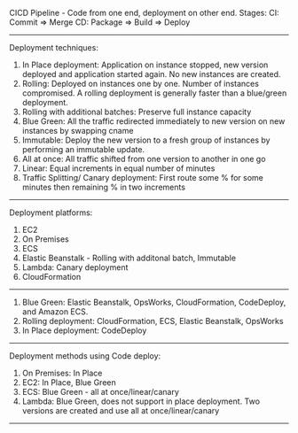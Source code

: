 CICD Pipeline - Code from one end, deployment on other end.
Stages:
CI: Commit => Merge
CD: Package => Build => Deploy

---

Deployment techniques:

1. In Place deployment: Application on instance stopped, new version deployed and application started again. No new instances are created.
2. Rolling: Deployed on instances one by one. Number of instances compromised. A rolling deployment is generally faster than a blue/green deployment.
3. Rolling with additional batches: Preserve full instance capacity
4. Blue Green: All the traffic redirected immediately to new version on new instances by swapping cname
5. Immutable: Deploy the new version to a fresh group of instances by performing an immutable update.
6. All at once: All traffic shifted from one version to another in one go
7. Linear: Equal increments in equal number of minutes
8. Traffic Splitting/ Canary deployment: First route some % for some minutes then remaining % in two increments

---

Deployment platforms:

1. EC2
2. On Premises
3. ECS
4. Elastic Beanstalk - Rolling with additonal batch, Immutable
5. Lambda: Canary deployment
6. CloudFormation

---

1. Blue Green: Elastic Beanstalk, OpsWorks, CloudFormation, CodeDeploy, and Amazon ECS.
2. Rolling deployment: CloudFormation, ECS, Elastic Beanstalk, OpsWorks
3. In Place deployment: CodeDeploy

---

Deployment methods using Code deploy:

1. On Premises: In Place
2. EC2: In Place, Blue Green
3. ECS: Blue Green - all at once/linear/canary
4. Lambda: Blue Green, does not support in place deployment. Two versions are created and use all at once/linear/canary

---
